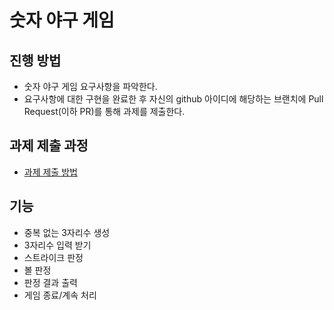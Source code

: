 # 숫자 야구 게임
## 진행 방법
* 숫자 야구 게임 요구사항을 파악한다.
* 요구사항에 대한 구현을 완료한 후 자신의 github 아이디에 해당하는 브랜치에 Pull Request(이하 PR)를 통해 과제를 제출한다.

## 과제 제출 과정
* [과제 제출 방법](https://github.com/next-step/nextstep-docs/tree/master/precourse)

## 기능

- 중복 없는 3자리수 생성
- 3자리수 입력 받기
- 스트라이크 판정
- 볼 판정
- 판정 결과 출력
- 게임 종료/계속 처리
